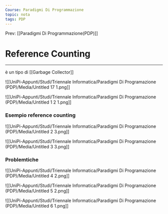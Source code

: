 ```yaml
---
Course: Paradigmi Di Programmazione
topic: nota
tags: PDP
---
```


Prev: [[Paradigmi Di Programmazione(PDP)]]

# Reference Counting
---
è un tipo di [[Garbage Collector]]

![[UniPi-Appunti/Studi/Triennale Informatica/Paradigmi Di Programazione (PDP)/Media/Untitled 17 1.png]]

![[UniPi-Appunti/Studi/Triennale Informatica/Paradigmi Di Programazione (PDP)/Media/Untitled 1 2 1.png]]

### Esempio reference counting

![[UniPi-Appunti/Studi/Triennale Informatica/Paradigmi Di Programazione (PDP)/Media/Untitled 2 3.png]]

![[UniPi-Appunti/Studi/Triennale Informatica/Paradigmi Di Programazione (PDP)/Media/Untitled 3 3.png]]

### Problemtiche

![[UniPi-Appunti/Studi/Triennale Informatica/Paradigmi Di Programazione (PDP)/Media/Untitled 4 2.png]]

![[UniPi-Appunti/Studi/Triennale Informatica/Paradigmi Di Programazione (PDP)/Media/Untitled 5 2.png]]

![[UniPi-Appunti/Studi/Triennale Informatica/Paradigmi Di Programazione (PDP)/Media/Untitled 6 1.png]]
